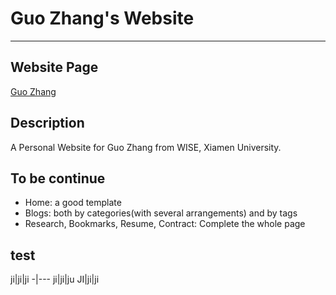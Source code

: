 # Guo Zhang's Website 

----

## Website Page
[Guo Zhang](https://guo-zhang.github.io)

## Description
A Personal Website for Guo Zhang from WISE, Xiamen University.

## To be continue
- Home: a good template
- Blogs: both by categories(with several arrangements) and by tags
- Research, Bookmarks, Resume, Contract: Complete the whole page

## test

ji|ji|ji
-|---
ji|ji|ju
JI|ji|ji
